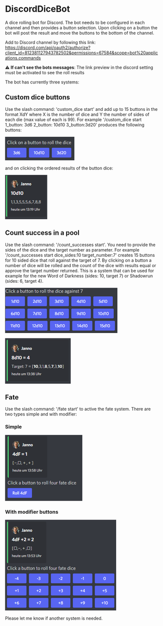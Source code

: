 # DiscordDiceBot

A dice rolling bot for Discord. The bot needs to be configured in each channel and then provides a button selection.
Upon clicking on a button the bot will post the result and move the buttons to the bottom of the channel.

Add to Discord channel by following this link:
https://discord.com/api/oauth2/authorize?client_id=812381127943782502&permissions=67584&scope=bot%20applications.commands

:warning: **If can't see the bots messages**: The link preview in the discord setting must be activated to see the roll
results

The bot has currently three systems:

## Custom dice buttons

Use the slash command: 'custom_dice start' and add up to 15 buttons in the format XdY where X is the number of dice and
Y the number of sides of each die (max value of each is 99). For example '/custom_dice start 1_button: 3d6 2_button:
10d10 3_button:3d20' produces the following buttons:

![custom_dice_buttons.png](custom_dice_buttons.png)

and on clicking the ordered results of the button dice:

![custom_dice_result.png](custom_dice_result.png)

## Count success in a pool

Use the slash command: '/count_successes start'. You need to provide the sides of the dice and the target number as
parameter. For example '/count_successes start dice_sides:10 target_number:7' creates 15 buttons for 10 sided dice that
roll against the target of 7. By clicking on a button a number of dice will be rolled and the count of the dice with
results equal or approve the target number returned. This is a system that can be used for example for the new Word of
Darkness (sides:
10, target 7) or Shadowrun (sides: 6, target 4).

![count_success_buttons.png](count_success_buttons.png)

![count_success_result.png](count_success_result.png)

## Fate

Use the slash command: '/fate start' to active the fate system. There are two types simple and with modifier:

### Simple

![fate_example.png](fate_example.png)

### With modifier buttons

![fate_with_modifier.png](fate_with_modifier.png)

Please let me know if another system is needed.
